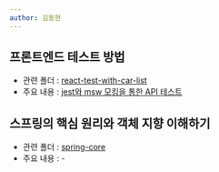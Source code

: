 ```yaml
---
author: 김동현
---
```


## 프론트엔드 테스트 방법

- 관련 폴더 : [react-test-with-car-list](https://github.com/lewns2/Toy/tree/master/react-test-with-car-list)
- 주요 내용 : [jest와 msw 모킹을 통한 API 테스트](https://github.com/lewns2/Toy/blob/master/articles/msw.md)


## 스프링의 핵심 원리와 객체 지향 이해하기

- 관련 폴더 : [spring-core](https://github.com/lewns2/Toy/tree/master/spring-core)
- 주요 내용 : -
